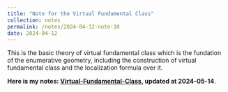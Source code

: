```yaml
---
title: "Note for the Virtual Fundamental Class"
collection: notes
permalink: /notes/2024-04-12-note-10
date: 2024-04-12
---
```

This is the basic theory of virtual fundamental class which is the fundation of the enumerative geometry, including the construction of virtual fundamental class and the localization formula over it.

**Here is my notes: [Virtual-Fundamental-Class](https://dvlxlwz.github.io/files/virtual-fundamental-class.pdf), updated at 2024-05-14**.

